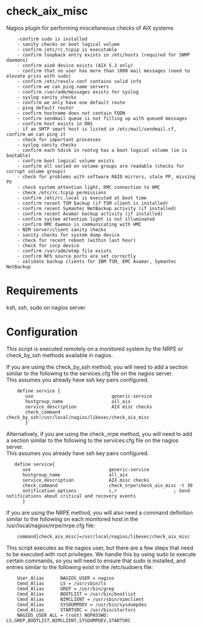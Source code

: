 # check_aix_misc

Nagios plugin for performing miscellaneous checks of AIX systems
```
    -confirm sudo is installed
    - sanity checks on boot logical volume
    - confirm /etc/rc.tcpip is executable
    - confirm loopback entry exists in /etc/hosts (required for SNMP daemons) 
    - confirm aio0 device exists (AIX 5.3 only)
    - confirm that no user has more than 1000 mail messages (need to elevate privs with sudo)
    - confirm /etc/resolv.conf contains valid info
    - confirm we can ping name servers
    - confirm /var/adm/messages exists for syslog
    - syslog sanity checks
    - confirm we only have one default route
    - ping default router
    - confirm hostname does not contain FQDN
    - confirm sendmail queue is not filling up with queued messages
    - confirm host exists in DNS
    - if an SMTP smart host is listed in /etc/mail/sendmail.cf, confirm we can ping it
    - check for important processes
    - syslog sanity checks
    - confirm each hdisk in rootvg has a boot logical volume (ie is bootable)
    - confirm boot logical volume exists
    - confirm all varied on volume groups are readable (checks for corrupt volume groups)
    - check for problems with software RAID mirrors, stale PP, missing PV
    - check system attention light, RMC connection to HMC
    - check /etc/rc.tcpip permissions
    - confirm /etc/rc.local is executed at boot time
    - confirm recent TSM backup (if TSM client is installed)
    - confirm recent Symantec NetBackup activity (if installed)
    - confirm recent Avamar backup activity (if installed)
    - confirm system attention light is not illuminated
    - confirm RMC daemon is communicating with HMC
    - NIM server/client sanity checks
    - sanity checks for system dump device
    - check for recent reboot (within last hour)
    - check for iocp device
    - confirm /var/adm/wtmp file exists
    - confirm NFS source ports are set correctly
    - validate backup clients for IBM TSM, EMC Avamar, Symantec NetBackup
```



# Requirements
ksh, ssh, sudo on nagios server

# Configuration

This script is executed remotely on a monitored system by the NRPE or check_by_ssh methods available in nagios.  

If you are using the check_by_ssh method, you will need to add a section similar to the following to the services.cfg file on the nagios server.  
This assumes you already have ssh key pairs configured.
```
    define service {
       use                             generic-service
       hostgroup_name                  all_aix
       service_description             AIX misc checks
       check_command                   check_by_ssh!/usr/local/nagios/libexec/check_aix_misc
       }
```

Alternatively, if you are using the check_nrpe method, you will need to add a section similar to the following to the services.cfg file on the nagios server.  
This assumes you already have ssh key pairs configured.
```
   define service{
      use                             generic-service
      hostgroup_name                  all_aix
      service_description             AIX misc checks
      check_command                   check_nrpe!check_aix_misc -t 30
      notification_options            c,r                     ; Send notifications about critical and recovery events
      }
```

If you are using the NRPE method, you will also need a command definition similar to the following on each monitored host in the /usr/local/nagios/nrpe/nrpe.cfg file:
```
    command[check_aix_misc]=/usr/local/nagios/libexec/check_aix_misc
```


This script executes as the nagios user, but there are a few steps that need to be executed with root privileges.
We handle this by using sudo to execute certain commands, so you will need to ensure that sudo is installed, and entries similar to the following exist in the /etc/sudoers file:
```
    User_Alias      NAGIOS_USER = nagios
    Cmnd_Alias      LS = /usr/sbin/ls
    Cmnd_Alias      GREP = /usr/bin/grep
    Cmnd_Alias      BOOTLIST = /usr/bin/bootlist
    Cmnd_Alias      NIMCLIENT = /usr/sbin/nimclient
    Cmnd_Alias      SYSDUMPDEV = /usr/bin/sysdumpdev
    Cmnd_Alias      STARTSRC = /usr/bin/startsrc
    NAGIOS_USER ALL = (root) NOPASSWD: LS,GREP,BOOTLIST,NIMCLIENT,SYSDUMPDEV,STARTSRC
```


